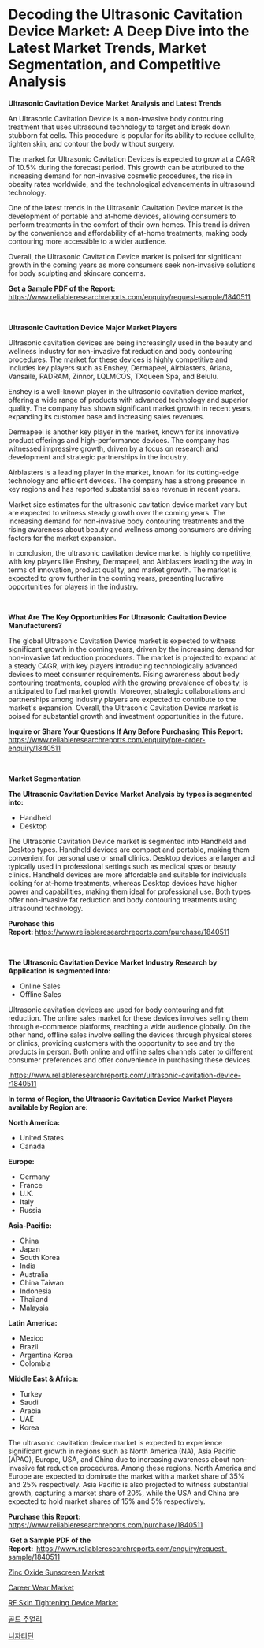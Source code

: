 <p><h1>Decoding the Ultrasonic Cavitation Device Market: A Deep Dive into the Latest Market Trends, Market Segmentation, and Competitive Analysis</h1></p><p><strong>Ultrasonic Cavitation Device Market Analysis and Latest Trends</strong></p>
<p><p>An Ultrasonic Cavitation Device is a non-invasive body contouring treatment that uses ultrasound technology to target and break down stubborn fat cells. This procedure is popular for its ability to reduce cellulite, tighten skin, and contour the body without surgery.</p><p>The market for Ultrasonic Cavitation Devices is expected to grow at a CAGR of 10.5% during the forecast period. This growth can be attributed to the increasing demand for non-invasive cosmetic procedures, the rise in obesity rates worldwide, and the technological advancements in ultrasound technology.</p><p>One of the latest trends in the Ultrasonic Cavitation Device market is the development of portable and at-home devices, allowing consumers to perform treatments in the comfort of their own homes. This trend is driven by the convenience and affordability of at-home treatments, making body contouring more accessible to a wider audience.</p><p>Overall, the Ultrasonic Cavitation Device market is poised for significant growth in the coming years as more consumers seek non-invasive solutions for body sculpting and skincare concerns.</p></p>
<p><strong>Get a Sample PDF of the Report:&nbsp;</strong> <a href="https://www.reliableresearchreports.com/enquiry/request-sample/1840511">https://www.reliableresearchreports.com/enquiry/request-sample/1840511</a></p>
<p>&nbsp;</p>
<p><strong>Ultrasonic Cavitation Device Major Market Players</strong></p>
<p><p>Ultrasonic cavitation devices are being increasingly used in the beauty and wellness industry for non-invasive fat reduction and body contouring procedures. The market for these devices is highly competitive and includes key players such as Enshey, Dermapeel, Airblasters, Ariana, Vansaile, PADRAM, Zinnor, LQLMCOS, TXqueen Spa, and Belulu.</p><p>Enshey is a well-known player in the ultrasonic cavitation device market, offering a wide range of products with advanced technology and superior quality. The company has shown significant market growth in recent years, expanding its customer base and increasing sales revenues.</p><p>Dermapeel is another key player in the market, known for its innovative product offerings and high-performance devices. The company has witnessed impressive growth, driven by a focus on research and development and strategic partnerships in the industry.</p><p>Airblasters is a leading player in the market, known for its cutting-edge technology and efficient devices. The company has a strong presence in key regions and has reported substantial sales revenue in recent years.</p><p>Market size estimates for the ultrasonic cavitation device market vary but are expected to witness steady growth over the coming years. The increasing demand for non-invasive body contouring treatments and the rising awareness about beauty and wellness among consumers are driving factors for the market expansion.</p><p>In conclusion, the ultrasonic cavitation device market is highly competitive, with key players like Enshey, Dermapeel, and Airblasters leading the way in terms of innovation, product quality, and market growth. The market is expected to grow further in the coming years, presenting lucrative opportunities for players in the industry.</p></p>
<p>&nbsp;</p>
<p><strong>What Are The Key Opportunities For Ultrasonic Cavitation Device Manufacturers?</strong></p>
<p><p>The global Ultrasonic Cavitation Device market is expected to witness significant growth in the coming years, driven by the increasing demand for non-invasive fat reduction procedures. The market is projected to expand at a steady CAGR, with key players introducing technologically advanced devices to meet consumer requirements. Rising awareness about body contouring treatments, coupled with the growing prevalence of obesity, is anticipated to fuel market growth. Moreover, strategic collaborations and partnerships among industry players are expected to contribute to the market's expansion. Overall, the Ultrasonic Cavitation Device market is poised for substantial growth and investment opportunities in the future.</p></p>
<p><strong>Inquire or Share Your Questions If Any Before Purchasing This Report:</strong> <a href="https://www.reliableresearchreports.com/enquiry/pre-order-enquiry/1840511">https://www.reliableresearchreports.com/enquiry/pre-order-enquiry/1840511</a></p>
<p>&nbsp;</p>
<p><strong>Market Segmentation</strong></p>
<p><strong>The Ultrasonic Cavitation Device Market Analysis by types is segmented into:</strong></p>
<p><ul><li>Handheld</li><li>Desktop</li></ul></p>
<p><p>The Ultrasonic Cavitation Device market is segmented into Handheld and Desktop types. Handheld devices are compact and portable, making them convenient for personal use or small clinics. Desktop devices are larger and typically used in professional settings such as medical spas or beauty clinics. Handheld devices are more affordable and suitable for individuals looking for at-home treatments, whereas Desktop devices have higher power and capabilities, making them ideal for professional use. Both types offer non-invasive fat reduction and body contouring treatments using ultrasound technology.</p></p>
<p><strong>Purchase this Report:&nbsp;</strong><a href="https://www.reliableresearchreports.com/purchase/1840511">https://www.reliableresearchreports.com/purchase/1840511</a></p>
<p>&nbsp;</p>
<p><strong>The Ultrasonic Cavitation Device Market Industry Research by Application is segmented into:</strong></p>
<p><ul><li>Online Sales</li><li>Offline Sales</li></ul></p>
<p><p>Ultrasonic cavitation devices are used for body contouring and fat reduction. The online sales market for these devices involves selling them through e-commerce platforms, reaching a wide audience globally. On the other hand, offline sales involve selling the devices through physical stores or clinics, providing customers with the opportunity to see and try the products in person. Both online and offline sales channels cater to different consumer preferences and offer convenience in purchasing these devices.</p></p>
<p><a href="https://www.reliableresearchreports.com/ultrasonic-cavitation-device-r1840511">&nbsp;https://www.reliableresearchreports.com/ultrasonic-cavitation-device-r1840511</a></p>
<p><strong>In terms of Region, the Ultrasonic Cavitation Device Market Players available by Region are:</strong></p>
<p>
    <p> <strong> North America: </strong>
        <ul>
            <li>United States</li>
            <li>Canada</li>
        </ul>
        </p> 
    <p> <strong> Europe: </strong>
        <ul>
            <li>Germany</li>
            <li>France</li>
            <li>U.K.</li>
            <li>Italy</li>
            <li>Russia</li>
        </ul>
        </p> 
    <p> <strong> Asia-Pacific: </strong>
        <ul>
            <li>China</li>
            <li>Japan</li>
            <li>South Korea</li>
            <li>India</li>
            <li>Australia</li>
            <li>China Taiwan</li>
            <li>Indonesia</li>
            <li>Thailand</li>
            <li>Malaysia</li>
        </ul>
        </p> 
    <p> <strong> Latin America: </strong>
        <ul>
            <li>Mexico</li>
            <li>Brazil</li>
            <li>Argentina Korea</li>
            <li>Colombia</li>
        </ul>
        </p> 
    <p> <strong> Middle East & Africa: </strong>
        <ul>
            <li>Turkey</li>
            <li>Saudi</li>
            <li>Arabia</li>
            <li>UAE</li>
            <li>Korea</li>
        </ul>
    </p>
    </p>
<p><p>The ultrasonic cavitation device market is expected to experience significant growth in regions such as North America (NA), Asia Pacific (APAC), Europe, USA, and China due to increasing awareness about non-invasive fat reduction procedures. Among these regions, North America and Europe are expected to dominate the market with a market share of 35% and 25% respectively. Asia Pacific is also projected to witness substantial growth, capturing a market share of 20%, while the USA and China are expected to hold market shares of 15% and 5% respectively.</p></p>
<p><strong>Purchase this Report: </strong><a href="https://www.reliableresearchreports.com/purchase/1840511">https://www.reliableresearchreports.com/purchase/1840511</a></p>
<p>&nbsp;<strong>Get a Sample PDF of the Report:&nbsp;&nbsp;</strong><a href="https://www.reliableresearchreports.com/enquiry/request-sample/1840511">https://www.reliableresearchreports.com/enquiry/request-sample/1840511</a></p>
<p><strong></strong></p>
<p><p><a href="https://www.linkedin.com/pulse/zinc-oxide-sunscreen-market-report-reveals-latest-trends-growth-tfree?trackingId=xUkToyAAbmMb0gMe%2B7zekQ%3D%3D">Zinc Oxide Sunscreen Market</a></p><p><a href="https://www.linkedin.com/pulse/career-wear-market-report-reveals-latest-trends-growth-opportunities-buc4e?trackingId=QK1xLpKPigiYjP1wu0w2dw%3D%3D">Career Wear Market</a></p><p><a href="https://github.com/mabutironaldo/Market-Research-Report-List-4/blob/main/rf-skin-tightening-device-market.md">RF Skin Tightening Device Market</a></p><p><a href="https://medium.com/@lelalangosh2022/%EA%B8%88-%EB%B3%B4%EC%84%9D-%EC%8B%9C%EC%9E%A5-%EC%A1%B0%EC%82%AC-%EB%B3%B4%EA%B3%A0%EC%84%9C-%EA%B7%B8-%EC%97%AD%EC%82%AC-%EB%B0%8F-2024%EB%85%84%EB%B6%80%ED%84%B0-2031%EB%85%84%EA%B9%8C%EC%A7%80%EC%9D%98-%EC%98%88%EC%B8%A1-2863404bef9d">골드 주얼리</a></p><p><a href="https://github.com/hxzi07639916/Market-Research-Report-List-2/blob/main/962844145923.md">니자티딘</a></p></p>